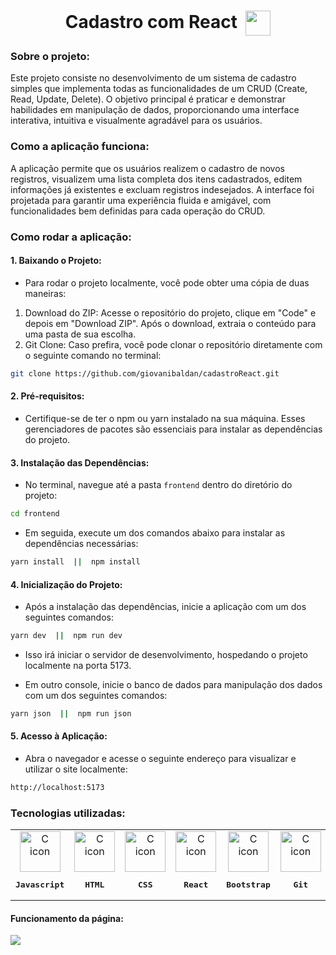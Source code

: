 <h1 align="center">
  Cadastro com React  <img align='center' width='40px' height='40px' src="https://github.com/user-attachments/assets/dbf15318-0546-4deb-8e45-320ade3a6a91"
'/>
</h1>

### Sobre o projeto:

Este projeto consiste no desenvolvimento de um sistema de cadastro simples que implementa todas as funcionalidades de um CRUD (Create, Read, Update, Delete). O objetivo principal é praticar e demonstrar habilidades em manipulação de dados, proporcionando uma interface interativa, intuitiva e visualmente agradável para os usuários.

### Como a aplicação funciona:

A aplicação permite que os usuários realizem o cadastro de novos registros, visualizem uma lista completa dos itens cadastrados, editem informações já existentes e excluam registros indesejados. A interface foi projetada para garantir uma experiência fluida e amigável, com funcionalidades bem definidas para cada operação do CRUD.

### Como rodar a aplicação:

#### 1. Baixando o Projeto:

* Para rodar o projeto localmente, você pode obter uma cópia de duas maneiras:

1. Download do ZIP: Acesse o repositório do projeto, clique em "Code" e depois em "Download ZIP". Após o download, extraia o conteúdo para uma pasta de sua escolha.
2. Git Clone: Caso prefira, você pode clonar o repositório diretamente com o seguinte comando no terminal:

```bash
git clone https://github.com/giovanibaldan/cadastroReact.git
```

#### 2. Pré-requisitos:

- Certifique-se de ter o npm ou yarn instalado na sua máquina. Esses gerenciadores de pacotes são essenciais para instalar as dependências do projeto.

#### 3. Instalação das Dependências:

* No terminal, navegue até a pasta `frontend` dentro do diretório do projeto:

```bash
cd frontend
```

* Em seguida, execute um dos comandos abaixo para instalar as dependências necessárias:

```bash 
yarn install  ||  npm install
```

#### 4. Inicialização do Projeto:

- Após a instalação das dependências, inicie a aplicação com um dos seguintes comandos:

```bash
yarn dev  ||  npm run dev
```

* Isso irá iniciar o servidor de desenvolvimento, hospedando o projeto localmente na porta 5173.

* Em outro console, inicie o banco de dados para manipulação dos dados com um dos seguintes comandos:

```bash
yarn json  ||  npm run json
```

#### 5. Acesso à Aplicação:

- Abra o navegador e acesse o seguinte endereço para visualizar e utilizar o site localmente:

```bash
http://localhost:5173
```

<h3 align="left">
    Tecnologias utilizadas:
  </h3>
   <table >
       <td align="center">
            <img src="https://skillicons.dev/icons?i=js" width="65px" alt="C icon" /><br>
            <pre><b>Javascript</b></pre>
        </td>
       <td align="center">
            <img src="https://skillicons.dev/icons?i=html" width="65px" alt="C icon" /><br>
            <pre><b>HTML</b></pre>
        </td>
       <td align="center">
            <img src="https://skillicons.dev/icons?i=css" width="65px" alt="C icon" /><br>
            <pre><b>CSS</b></pre>
        </td>
       <td align="center">
            <img src="https://skillicons.dev/icons?i=react" width="65px" alt="C icon" /><br>
            <pre><b>React</b></pre>
        </td>
       <td align="center">
            <img src="https://skillicons.dev/icons?i=bootstrap" width="65px" alt="C icon" /><br>
            <pre><b>Bootstrap</b></pre>
        </td>
       <td align="center">
            <img src="https://skillicons.dev/icons?i=git" width="65px" alt="C icon" /><br>
            <pre><b>Git</b></pre>
        </td>
       <td align="center">
            <img src="https://skillicons.dev/icons?i=yarn" width="65px" alt="C icon" /><br>
            <pre><b>Yarn</b></pre>
        </td>
       <td align="center">
            <img src="https://skillicons.dev/icons?i=vite" width="65px" alt="C icon" /><br>
            <pre><b>Vite</b></pre>
        </td>
       <td align="center">
            <img src="https://skillicons.dev/icons?i=markdown" width="65px" alt="C icon" /><br>
            <pre><b>Markdown</b></pre>
        </td>
  </table>

<h4 align="left">Funcionamento da página:</h4>
<img src="https://github.com/user-attachments/assets/54a70725-8e1b-46db-99dc-71b629b62feb"/>

<br>
